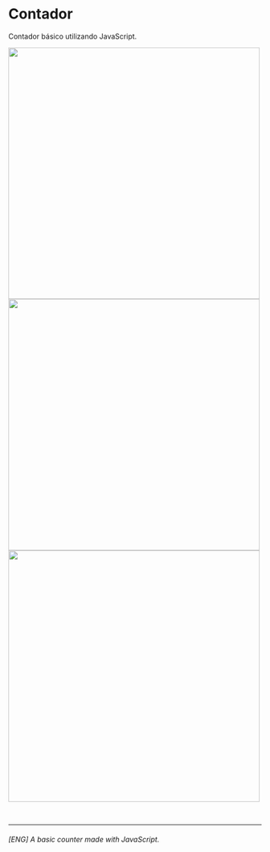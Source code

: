 # Contador
Contador básico utilizando JavaScript.

<img src="https://user-images.githubusercontent.com/84540148/145880172-ffeabb93-6619-4103-8c96-bf17ef5369b4.png" height="500" width="auto"> <img src="https://user-images.githubusercontent.com/84540148/145880032-f94f2ef5-f3e5-4ace-a404-5b4a3c00a210.png" height="500" width="auto"> <img src="https://user-images.githubusercontent.com/84540148/145880416-c06de549-5438-4e3d-ba26-2ccfd18daa9e.png" height="500" width="auto">

<br>
<hr>

###### [ENG] A basic counter made with JavaScript.

